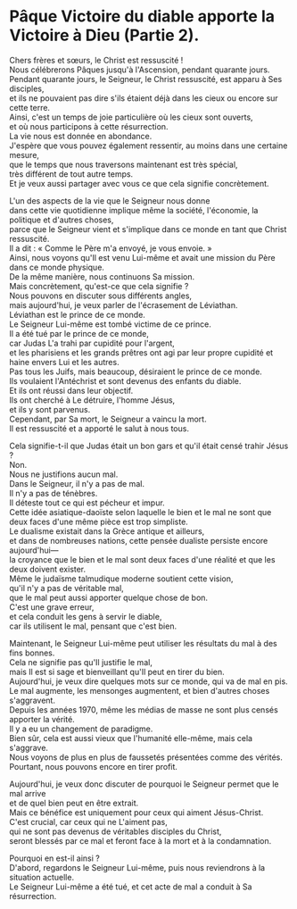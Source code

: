 # Pâque Victoire du diable apporte la Victoire à Dieu (Partie 2).

Chers frères et sœurs, le Christ est ressuscité !  
Nous célébrerons Pâques jusqu'à l'Ascension, pendant quarante jours.  
Pendant quarante jours, le Seigneur, le Christ ressuscité, est apparu à Ses disciples,  
et ils ne pouvaient pas dire s'ils étaient déjà dans les cieux ou encore sur cette terre.  
Ainsi, c'est un temps de joie particulière où les cieux sont ouverts,  
et où nous participons à cette résurrection.  
La vie nous est donnée en abondance.  
J'espère que vous pouvez également ressentir, au moins dans une certaine mesure,  
que le temps que nous traversons maintenant est très spécial,  
très différent de tout autre temps.  
Et je veux aussi partager avec vous ce que cela signifie concrètement.  

L'un des aspects de la vie que le Seigneur nous donne  
dans cette vie quotidienne implique même la société, l'économie, la politique et d'autres choses,  
parce que le Seigneur vient et s'implique dans ce monde en tant que Christ ressuscité.  
Il a dit : « Comme le Père m'a envoyé, je vous envoie. »  
Ainsi, nous voyons qu'Il est venu Lui-même et avait une mission du Père dans ce monde physique.  
De la même manière, nous continuons Sa mission.  
Mais concrètement, qu'est-ce que cela signifie ?  
Nous pouvons en discuter sous différents angles,  
mais aujourd'hui, je veux parler de l'écrasement de Léviathan.  
Léviathan est le prince de ce monde.  
Le Seigneur Lui-même est tombé victime de ce prince.  
Il a été tué par le prince de ce monde,  
car Judas L'a trahi par cupidité pour l'argent,  
et les pharisiens et les grands prêtres ont agi par leur propre cupidité et haine envers Lui et les autres.  
Pas tous les Juifs, mais beaucoup, désiraient le prince de ce monde.  
Ils voulaient l'Antéchrist et sont devenus des enfants du diable.  
Et ils ont réussi dans leur objectif.  
Ils ont cherché à Le détruire, l'homme Jésus,  
et ils y sont parvenus.  
Cependant, par Sa mort, le Seigneur a vaincu la mort.  
Il est ressuscité et a apporté le salut à nous tous.  

Cela signifie-t-il que Judas était un bon gars et qu'il était censé trahir Jésus ?  
Non.  
Nous ne justifions aucun mal.  
Dans le Seigneur, il n'y a pas de mal.  
Il n'y a pas de ténèbres.  
Il déteste tout ce qui est pécheur et impur.  
Cette idée asiatique-daoïste selon laquelle le bien et le mal ne sont que deux faces d'une même pièce est trop simpliste.  
Le dualisme existait dans la Grèce antique et ailleurs,  
et dans de nombreuses nations, cette pensée dualiste persiste encore aujourd'hui—  
la croyance que le bien et le mal sont deux faces d'une réalité et que les deux doivent exister.  
Même le judaïsme talmudique moderne soutient cette vision,  
qu'il n'y a pas de véritable mal,  
que le mal peut aussi apporter quelque chose de bon.  
C'est une grave erreur,  
et cela conduit les gens à servir le diable,  
car ils utilisent le mal, pensant que c'est bien.  

Maintenant, le Seigneur Lui-même peut utiliser les résultats du mal à des fins bonnes.  
Cela ne signifie pas qu'Il justifie le mal,  
mais Il est si sage et bienveillant qu'Il peut en tirer du bien.  
Aujourd'hui, je veux dire quelques mots sur ce monde, qui va de mal en pis.  
Le mal augmente, les mensonges augmentent, et bien d'autres choses s'aggravent.  
Depuis les années 1970, même les médias de masse ne sont plus censés apporter la vérité.  
Il y a eu un changement de paradigme.  
Bien sûr, cela est aussi vieux que l'humanité elle-même, mais cela s'aggrave.  
Nous voyons de plus en plus de faussetés présentées comme des vérités.  
Pourtant, nous pouvons encore en tirer profit.  

Aujourd'hui, je veux donc discuter de pourquoi le Seigneur permet que le mal arrive  
et de quel bien peut en être extrait.  
Mais ce bénéfice est uniquement pour ceux qui aiment Jésus-Christ.  
C'est crucial, car ceux qui ne L'aiment pas,  
qui ne sont pas devenus de véritables disciples du Christ,  
seront blessés par ce mal et feront face à la mort et à la condamnation.  

Pourquoi en est-il ainsi ?  
D'abord, regardons le Seigneur Lui-même, puis nous reviendrons à la situation actuelle.  
Le Seigneur Lui-même a été tué, et cet acte de mal a conduit à Sa résurrection.

